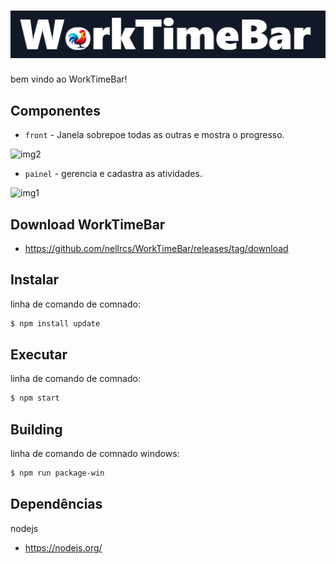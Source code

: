 # ![Logo](src/img/logotipo.png)

bem vindo ao WorkTimeBar!

## Componentes

- `front` - Janela sobrepoe todas as outras e mostra o progresso.

![img2](https://github.com/user-attachments/assets/a2de2475-d1f5-42e3-8a5f-88b95bb3dc0f)

- `painel` - gerencia e cadastra as atividades.

![img1](https://github.com/user-attachments/assets/f1cfb245-849a-4846-abe2-6d3a1a8c254a)

## Download WorkTimeBar

- https://github.com/nellrcs/WorkTimeBar/releases/tag/download


## Instalar

linha de comando de comnado:

```bash
$ npm install update
```

## Executar

linha de comando de comnado:

```bash
$ npm start
```

## Building

linha de comando de comnado windows:

```bash
$ npm run package-win
```

## Dependências

nodejs
- https://nodejs.org/


